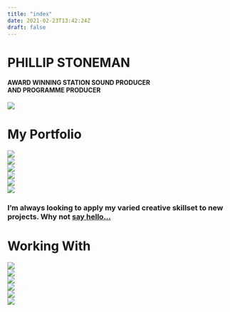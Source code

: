 ```yaml
---
title: "index"
date: 2021-02-23T13:42:24Z
draft: false
---
```


<div id="headerwrap">
	    <div class="container">
			<div class="row">
				<div class="col-lg-6">
					<h1>PHILLIP STONEMAN</h1>
					<h4>AWARD WINNING STATION SOUND PRODUCER <br> AND PROGRAMME PRODUCER</h4>
				</div>
				<div class="col-lg-6">
					<img src="/img/phillip-studio.jpg" class="img-responsive mx-auto">
				</div>
			</div><!--/row -->
	    </div> <!-- /container -->
	</div><!--/headerwrap -->
	<section id="portfolio"></section>
	<div class="container">
		<div class="row centered mt mb">
			<h1>My Portfolio</h1>
			<div class="col-lg-4 col-md-4 col-sm-4 gallery">
				<a href="/portfolio/station-sound"><img src="/img/portfolio/station-sound-portfolio.jpg" class="img-responsive"></a>
			</div>
			<div class="col-lg-4 col-md-4 col-sm-4 gallery">
				<a href="/portfolio/demo"><img src="/img/portfolio/demo-portfolio.jpg" class="img-responsive"></a>
			</div>
			<div class="col-lg-4 col-md-4 col-sm-4 gallery">
				<a href="/portfolio/graphic-design"><img src="/img/portfolio/graphic-design-portfolio.jpg" class="img-responsive"></a>
			</div>
			<div class="col-lg-4 col-md-4 col-sm-4 gallery">
				<a href="/portfolio/bhbn-sport"><img src="/img/portfolio/bhbn-portfolio.jpg" class="img-responsive"></a>
			</div>
			<div class="col-lg-4 col-md-4 col-sm-4 gallery">
				<a href="/assets/cv.pdf"><img src="/img/portfolio/cv-portfolio.jpg" class="img-responsive"></a>
			</div>
			<div class="col-lg-4 col-md-4 col-sm-4 gallery">
				<a href="/portfolio/living-up-the-weekend"><img src="/img/portfolio/living-up-the-weekend-portfolio.jpg" class="img-responsive"></a>
			</div>
		</div><! --/row -->
	</div><! --/container -->
	<div class="container">
		<div class="row centered mt-half mb-half">
			<div class="col-lg-8 col-lg-offset-2">
				<h3>I’m always looking to apply my varied creative skillset to new projects. Why not <a href="mailto:hello@phillipstoneman.co.uk">say hello...</a></h3>
			</div>
		</div>
	</div>
	<div class="container">
		<div class="row centered mt mb">
			<h1>Working With</h1>
			<div class="col-lg-4 col-md-4 col-sm-6 col-xs-12 gallery">
				<a href="/experience/asian-network"><img src="/img/portfolio/asian-network.jpg" class="img-responsive"></a>
			</div>
			<div class="col-lg-4 col-md-4 col-sm-6 col-xs-12 gallery">
				<a href="/experience/hereford-worcester"><img src="/img/portfolio/hereford-worcester.jpg" class="img-responsive"></a>
			</div>
			<div class="col-lg-4 col-md-4 col-sm-6 col-xs-12 gallery">
				<a href="/experience/bbc-radio-2"><img src="/img/portfolio/radio-2.jpg" class="img-responsive"></a>
			</div>
			<div class="col-lg-4 col-md-4 col-sm-6 col-xs-12 gallery">
				<a href="/experience/bay-fm"><img src="/img/portfolio/bay-fm.jpg" class="img-responsive"></a>
			</div>
			<div class="col-lg-4 col-md-4 col-sm-6 col-xs-12 gallery">
				<a href="/experience/radio-warwick"><img src="/img/portfolio/radio-warwick.jpg" class="img-responsive"></a>
			</div>
			<div class="col-lg-4 col-md-4 col-sm-6 col-xs-12 gallery">
				<a href="/experience/bhbn"><img src="img/portfolio/bhbn.jpg" class="img-responsive"></a>
			</div>
		</div><!--/row -->
	</div><!--/container -->
